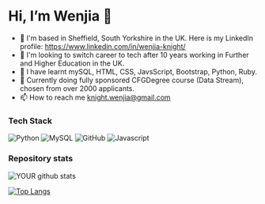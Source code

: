 # Hi, I’m Wenjia 👋 

- :round_pushpin:   I'm based in Sheffield, South Yorkshire in the UK. Here is my LinkedIn profile: https://www.linkedin.com/in/wenjia-knight/
- 👀 I'm looking to switch career to tech after 10 years working in Further and Higher Education in the UK.
- 📜 I have learnt mySQL, HTML, CSS, JavsScript, Bootstrap, Python, Ruby.
- 🏫 Currently doing fully sponsored CFGDegree course (Data Stream), chosen from over 2000 applicants. 
- 📫 How to reach me knight.wenjia@gmail.com

### Tech Stack
![Python](https://img.shields.io/badge/python%20-%2314354C.svg?&style=for-the-badge&logo=python&logoColor=white)
![MySQL](https://img.shields.io/badge/MySQL-00000F?style=for-the-badge&logo=mysql&logoColor=white)
![GitHub](https://img.shields.io/badge/github-%23121011.svg?style=for-the-badge&logo=github&logoColor=white)
![Javascript](https://img.shields.io/badge/javascript%20-%2314354C.svg?&style=for-the-badge&logo=javascript&logoColor=white)

### Repository stats
![YOUR github stats](https://github-readme-stats.vercel.app/api?username=wenjia-knight&hide=stars&hide_rank=true&show_icons=true)

[![Top Langs](https://github-readme-stats.vercel.app/api/top-langs/?username=wenjia-knight&layout=compact&count_private=true)](https://github.com/anuraghazra/github-readme-stats)
